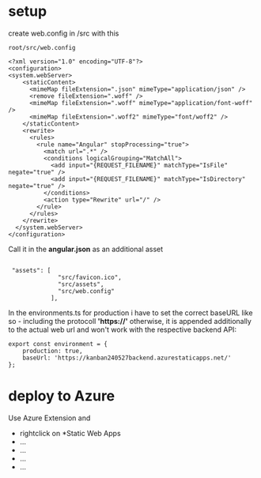 # setup
create web.config in /src with this
```
root/src/web.config

<?xml version="1.0" encoding="UTF-8"?>
<configuration>
<system.webServer>
    <staticContent>
      <mimeMap fileExtension=".json" mimeType="application/json" />
      <remove fileExtension=".woff" />
      <mimeMap fileExtension=".woff" mimeType="application/font-woff" />
      <mimeMap fileExtension=".woff2" mimeType="font/woff2" />
    </staticContent>
    <rewrite>
      <rules>
        <rule name="Angular" stopProcessing="true">
          <match url=".*" />
          <conditions logicalGrouping="MatchAll">
            <add input="{REQUEST_FILENAME}" matchType="IsFile" negate="true" />
            <add input="{REQUEST_FILENAME}" matchType="IsDirectory" negate="true" />
          </conditions>
          <action type="Rewrite" url="/" />
        </rule>
      </rules>
    </rewrite>
  </system.webServer>
</configuration>
```

Call it in the **angular.json** as an additional asset

```

 "assets": [
              "src/favicon.ico",
              "src/assets",
              "src/web.config"
            ],

```
In the environments.ts for production i have to set the correct baseURL like so - including the protocoll **'https://'** otherwise, it is appended additionally to the actual web url and won't work with the respective backend API:
```
export const environment = {
    production: true,
    baseUrl: 'https://kanban240527backend.azurestaticapps.net/'
};
```

# deploy to Azure
Use Azure Extension and
- rightclick on *Static Web Apps
- ...
- ...
- ...
- ...